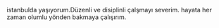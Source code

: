 istanbulda yaşıyorum.Düzenli ve disiplinli çalşmayı severim.
hayata  her zaman olumlu yönden bakmaya çalışırım.
